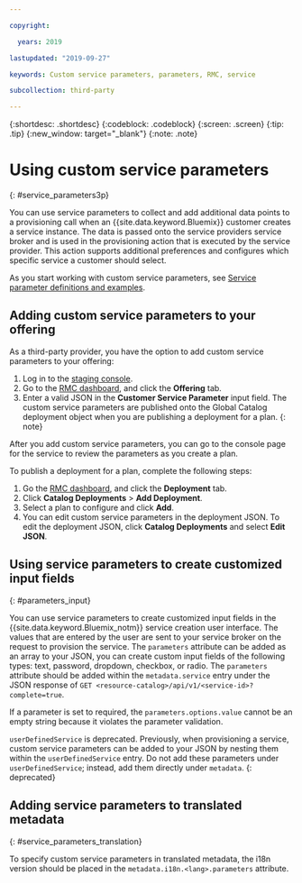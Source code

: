```yaml
---

copyright:

  years: 2019

lastupdated: "2019-09-27"

keywords: Custom service parameters, parameters, RMC, service 

subcollection: third-party

---
```


{:shortdesc: .shortdesc}
{:codeblock: .codeblock}
{:screen: .screen}
{:tip: .tip}
{:new_window: target="_blank"}
{:note: .note}
# Using custom service parameters
{: #service_parameters3p}

You can use service parameters to collect and add additional data points to a provisioning call when an {{site.data.keyword.Bluemix}} customer creates a service instance. The data is passed onto the service providers service broker and is used in the provisioning action that is executed by the service provider. This action supports additional preferences and configures which specific service a customer should select. 

As you start working with custom service parameters, see [Service parameter definitions and examples](/docs/third-party?topic=third-party-service_parameters_def_examples). 

## Adding custom service parameters to your offering 

As a third-party provider, you have the option to add custom service parameters to your offering:

1. Log in to the [staging console](https://console.test.cloud.ibm.com). 
2. Go to the [RMC dashboard](https://console.test.cloud.ibm.com/onboarding/dashboard), and click the **Offering** tab. 
3. Enter a valid JSON in the **Customer Service Parameter** input field. 
The custom service parameters are published onto the Global Catalog deployment object when you are publishing a deployment for a plan. 
{: note}

After you add custom service parameters, you can go to the console page for the service to review the parameters as you create a plan.

To publish a deployment for a plan, complete the following steps: 
1. Go the [RMC dashboard](https://console.test.cloud.ibm.com/onboarding/dashboard), and click the **Deployment** tab.
2. Click **Catalog Deployments** &gt; **Add Deployment**. 
3. Select a plan to configure and click **Add**. 
4. You can edit custom service parameters in the deployment JSON. To edit the deployment JSON, click **Catalog Deployments** and select **Edit JSON**.

## Using service parameters to create customized input fields 
{: #parameters_input}

You can use service parameters to create customized input fields in the {{site.data.keyword.Bluemix_notm}} service creation user interface. The values that are entered by the user are sent to your service broker on the request to provision the service. The `parameters` attribute can be added as an array to your JSON, you can create custom input fields of the following types: text, password, dropdown, checkbox, or radio. The `parameters` attribute should be added within the `metadata.service` entry under the JSON response of `GET <resource-catalog>/api/v1/<service-id>?complete=true`.

If a parameter is set to required, the `parameters.options.value` cannot be an empty string because it violates the parameter validation.

`userDefinedService` is deprecated. Previously, when provisioning a service, custom service parameters can be added to your JSON by nesting them within the `userDefinedService` entry. Do not add these parameters under `userDefinedService`; instead, add them directly under `metadata`.
{: deprecated}

## Adding service parameters to translated metadata
{: #service_parameters_translation}

To specify custom service parameters in translated metadata, the i18n version should be placed in the `metadata.i18n.<lang>.parameters` attribute.
